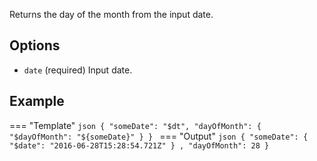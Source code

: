 Returns the day of the month from the input date.

## Options

- `date` (required) Input date.

## Example

=== "Template"
    ```json
    {
        "someDate": "$dt",
        "dayOfMonth": { "$dayOfMonth": "${someDate}" }
    }
    ```
=== "Output"
    ```json
    {
        "someDate": { "$date": "2016-06-28T15:28:54.721Z" } ,
        "dayOfMonth": 28
    }
    ```